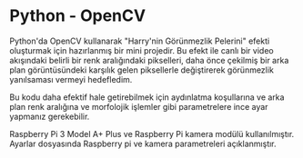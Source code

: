 # Python - OpenCV

Python'da OpenCV kullanarak "Harry'nin Görünmezlik Pelerini" efekti oluşturmak için hazırlanmış bir mini projedir. Bu efekt ile canlı bir video akışındaki belirli bir renk aralığındaki pikselleri, daha önce çekilmiş bir arka plan görüntüsündeki karşılık gelen piksellerle değiştirerek görünmezlik yanılsaması vermeyi hedefledim.

Bu kodu daha efektif hale getirebilmek için aydınlatma koşullarına ve arka plan renk aralığına ve morfolojik işlemler gibi parametrelere ince ayar yapmanız gerekebilir.

Raspberry Pi 3 Model A+ Plus ve Raspberry Pi kamera modülü kullanılmıştır.
Ayarlar dosyasında Raspberry pi ve kamera parametreleri açıklanmıştır.
